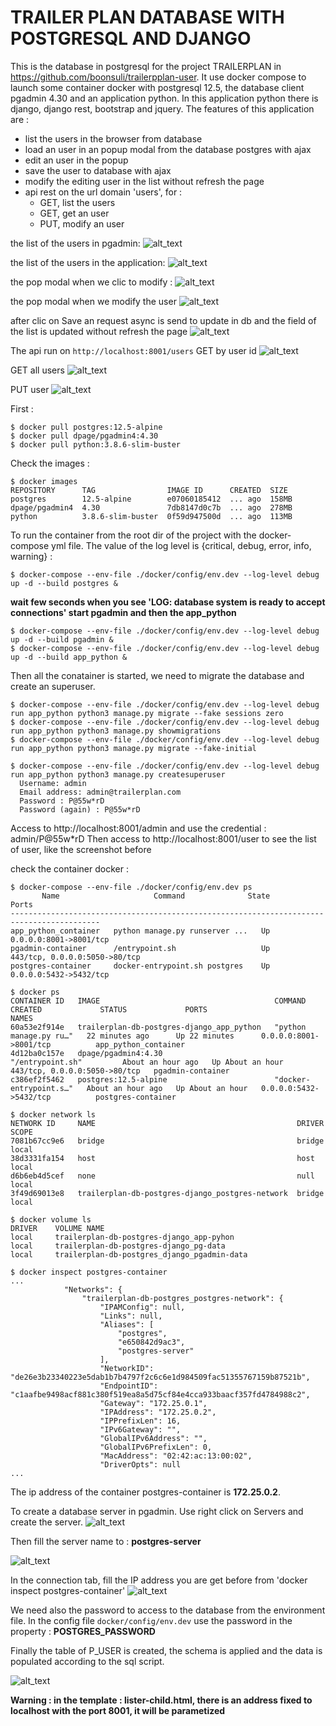 
TRAILER PLAN DATABASE WITH POSTGRESQL AND DJANGO
================================================

This is the database in postgresql for the project TRAILERPLAN in https://github.com/boonsuli/trailerpplan-user.
It use docker compose to launch some container docker with postgresql 12.5, the database client pgadmin 4.30 and an application python.
In this application python there is django, django rest, bootstrap and jquery. The features of this application are :

- list the users in the browser from database
- load an user in an popup modal from the database postgres with ajax
- edit an user in the popup
- save the user to database with ajax
- modify the editing user in the list without refresh the page
- api rest on the url domain 'users', for : 
    - GET, list the users
    - GET, get an user
    - PUT, modify an user
 

the list of the users in pgadmin:
![alt_text](docs/images/pgadmin-list-users.png)

the list of the users in the application:
![alt_text](docs/images/app-list-users.png)

the pop modal when we clic to modify :
![alt_text](docs/images/app-pop-edit-userBeforeNEW.png)

the pop modal when we modify the user
![alt_text](docs/images/app-pop-edit-userNEW.png)

after clic on Save an request async is send to update in db and the field of the list is updated without refresh the page
![alt_text](docs/images/app-list-users-updated.png)

The api run on ```http://localhost:8001/users```
GET by user id
![alt_text](docs/images/app-postman-get-user.png)

GET all users
![alt_text](docs/images/app-postman-get-users.png)

PUT user
![alt_text](docs/images/app-postman-put-user.png)


First :
```shell script
$ docker pull postgres:12.5-alpine
$ docker pull dpage/pgadmin4:4.30
$ docker pull python:3.8.6-slim-buster
```

Check the images :
```shell script
$ docker images
REPOSITORY      TAG                IMAGE ID      CREATED  SIZE
postgres        12.5-alpine        e07060185412  ... ago  158MB
dpage/pgadmin4  4.30               7db8147d0c7b  ... ago  278MB
python          3.8.6-slim-buster  0f59d947500d  ... ago  113MB
```


To run the container from the root dir of the project with the docker-compose yml file. The value of the log level is {critical, debug, error, info, warning} :
```shell script
$ docker-compose --env-file ./docker/config/env.dev --log-level debug up -d --build postgres &
```
__wait few seconds when you see 'LOG:  database system is ready to accept connections' start pgadmin and then the app_python__

```shell script
$ docker-compose --env-file ./docker/config/env.dev --log-level debug up -d --build pgadmin &
$ docker-compose --env-file ./docker/config/env.dev --log-level debug up -d --build app_python &
```

Then all the conatainer is started, we need to migrate the database and create an superuser.
```shell script
$ docker-compose --env-file ./docker/config/env.dev --log-level debug run app_python python3 manage.py migrate --fake sessions zero
$ docker-compose --env-file ./docker/config/env.dev --log-level debug run app_python python3 manage.py showmigrations
$ docker-compose --env-file ./docker/config/env.dev --log-level debug run app_python python3 manage.py migrate --fake-initial

$ docker-compose --env-file ./docker/config/env.dev --log-level debug run app_python python3 manage.py createsuperuser
  Username: admin
  Email address: admin@trailerplan.com
  Password : P@55w*rD
  Password (again) : P@55w*rD
```

Access to http://localhost:8001/admin and use the credential : admin/P@55w*rD
Then access to http://localhost:8001/user to see the list of user, like the screenshot before

check the container docker :
```shell script
$ docker-compose --env-file ./docker/config/env.dev ps
       Name                     Command              State               Ports            
------------------------------------------------------------------------------------------
app_python_container   python manage.py runserver ...   Up      0.0.0.0:8001->8001/tcp
pgadmin-container      /entrypoint.sh                   Up      443/tcp, 0.0.0.0:5050->80/tcp
postgres-container     docker-entrypoint.sh postgres    Up      0.0.0.0:5432->5432/tcp  
```

```shell script
$ docker ps
CONTAINER ID   IMAGE                                       COMMAND                  CREATED             STATUS             PORTS                           NAMES
60a53e2f914e   trailerplan-db-postgres-django_app_python   "python manage.py ru…"   22 minutes ago      Up 22 minutes      0.0.0.0:8001->8001/tcp          app_python_container
4d12ba0c157e   dpage/pgadmin4:4.30                         "/entrypoint.sh"         About an hour ago   Up About an hour   443/tcp, 0.0.0.0:5050->80/tcp   pgadmin-container
c386ef2f5462   postgres:12.5-alpine                        "docker-entrypoint.s…"   About an hour ago   Up About an hour   0.0.0.0:5432->5432/tcp          postgres-container
```

```shell script
$ docker network ls
NETWORK ID     NAME                                             DRIVER    SCOPE
7081b67cc9e6   bridge                                           bridge    local
38d3331fa154   host                                             host      local
d6b6eb4d5cef   none                                             null      local
3f49d69013e8   trailerplan-db-postgres-django_postgres-network  bridge    local
```

```shell script
$ docker volume ls
DRIVER    VOLUME NAME
local     trailerplan-db-postgres-django_app-pyhon
local     trailerplan-db-postgres-django_pg-data
local     trailerplan-db-postgres_django_pgadmin-data
```

```shell script
$ docker inspect postgres-container
...
            "Networks": {
                "trailerplan-db-postgres_postgres-network": {
                    "IPAMConfig": null,
                    "Links": null,
                    "Aliases": [
                        "postgres",
                        "e650842d9ac3",
                        "postgres-server"
                    ],
                    "NetworkID": "de26e3b23340223e5dab1b7b4797f2c6c6e1d984509fac51355767159b87521b",
                    "EndpointID": "c1aafbe9498acf881c380f519ea8a5d75cf84e4cca933baacf357fd4784988c2",
                    "Gateway": "172.25.0.1",
                    "IPAddress": "172.25.0.2",
                    "IPPrefixLen": 16,
                    "IPv6Gateway": "",
                    "GlobalIPv6Address": "",
                    "GlobalIPv6PrefixLen": 0,
                    "MacAddress": "02:42:ac:13:00:02",
                    "DriverOpts": null
...
```
 The ip address of the container postgres-container is __172.25.0.2__.  

To create a database server in pgadmin. Use right click on Servers and create the server.
![alt_text](docs/images/pgadmin-menu-create-server.png)


Then fill the server name to : **postgres-server**

![alt_text](docs/images/pgadmin-create-server-general.png)

In the connection tab, fill the IP address you are get before from 'docker inspect postgres-container'
![alt_text](docs/images/pgadmin-create-server-connection.png)

We need also the password to access to the database from the environment file. In the config file ```docker/config/env.dev``` 
use the password in the property : **POSTGRES_PASSWORD**

Finally the table of P_USER is created, the schema is applied and the data is populated according to the sql script.

![alt_text](docs/images/pgadmin-p_user-schema.png)

__Warning : in the template : lister-child.html, there is an address fixed to localhost with the port 8001, it will be parametized__ 